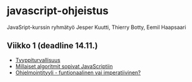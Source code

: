 # javascript-ohjeistus
JavaSript-kurssin ryhmätyö
Jesper Kuutti, Thierry Botty, Eemil Haapsaari

## Viikko 1 (deadline 14.11.)

* [Tyyppiturvallisuus](eka/tyyppiturvallisuudesta.md)
* [Millaiset algoritmit sopivat JavaScriptiin](eka/algoritmeista.md)
* [Ohjelmointityyli - funtionaalinen vai imperatiivinen?](eka/ohjelmointityyleista.md)
